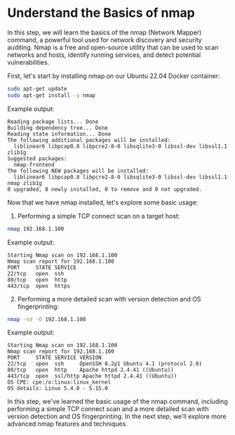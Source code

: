 # Understand the Basics of nmap

In this step, we will learn the basics of the nmap (Network Mapper) command, a powerful tool used for network discovery and security auditing. Nmap is a free and open-source utility that can be used to scan networks and hosts, identify running services, and detect potential vulnerabilities.

First, let's start by installing nmap on our Ubuntu 22.04 Docker container:

```bash
sudo apt-get update
sudo apt-get install -y nmap
```

Example output:

```
Reading package lists... Done
Building dependency tree... Done
Reading state information... Done
The following additional packages will be installed:
  liblinear6 libpcap0.8 libpcre2-8-0 libsqlite3-0 libssl-dev libssl1.1 zlib1g
Suggested packages:
  nmap-frontend
The following NEW packages will be installed:
  liblinear6 libpcap0.8 libpcre2-8-0 libsqlite3-0 libssl-dev libssl1.1 nmap zlib1g
0 upgraded, 8 newly installed, 0 to remove and 0 not upgraded.
```

Now that we have nmap installed, let's explore some basic usage:

1. Performing a simple TCP connect scan on a target host:

```bash
nmap 192.168.1.100
```

Example output:

```
Starting Nmap scan on 192.168.1.100
Nmap scan report for 192.168.1.100
PORT     STATE SERVICE
22/tcp   open  ssh
80/tcp   open  http
443/tcp  open  https
```

2. Performing a more detailed scan with version detection and OS fingerprinting:

```bash
nmap -sV -O 192.168.1.100
```

Example output:

```
Starting Nmap scan on 192.168.1.100
Nmap scan report for 192.168.1.100
PORT     STATE SERVICE VERSION
22/tcp   open  ssh     OpenSSH 8.2p1 Ubuntu 4.1 (protocol 2.0)
80/tcp   open  http    Apache httpd 2.4.41 ((Ubuntu))
443/tcp  open  ssl/http Apache httpd 2.4.41 ((Ubuntu))
OS CPE: cpe:/o:linux:linux_kernel
OS details: Linux 5.4.0 - 5.15.0
```

In this step, we've learned the basic usage of the nmap command, including performing a simple TCP connect scan and a more detailed scan with version detection and OS fingerprinting. In the next step, we'll explore more advanced nmap features and techniques.
